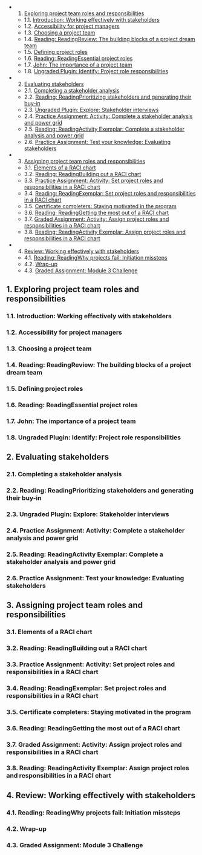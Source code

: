 <!-- vscode-markdown-toc -->
* 1. [Exploring project team roles and responsibilities](#Exploringprojectteamrolesandresponsibilities)
	* 1.1. [Introduction: Working effectively with stakeholders](#Introduction:Workingeffectivelywithstakeholders)
	* 1.2. [Accessibility for project managers](#Accessibilityforprojectmanagers)
	* 1.3. [Choosing a project team](#Choosingaprojectteam)
	* 1.4. [Reading: ReadingReview: The building blocks of a project dream team](#Reading:ReadingReview:Thebuildingblocksofaprojectdreamteam)
	* 1.5. [Defining project roles](#Definingprojectroles)
	* 1.6. [Reading: ReadingEssential project roles](#Reading:ReadingEssentialprojectroles)
	* 1.7. [John: The importance of a project team](#John:Theimportanceofaprojectteam)
	* 1.8. [Ungraded Plugin: Identify: Project role responsibilities](#UngradedPlugin:Identify:Projectroleresponsibilities)
* 2. [Evaluating stakeholders](#Evaluatingstakeholders)
	* 2.1. [Completing a stakeholder analysis](#Completingastakeholderanalysis)
	* 2.2. [Reading: ReadingPrioritizing stakeholders and generating their buy-in](#Reading:ReadingPrioritizingstakeholdersandgeneratingtheirbuy-in)
	* 2.3. [Ungraded Plugin: Explore: Stakeholder interviews](#UngradedPlugin:Explore:Stakeholderinterviews)
	* 2.4. [Practice Assignment: Activity: Complete a stakeholder analysis and power grid](#PracticeAssignment:Activity:Completeastakeholderanalysisandpowergrid)
	* 2.5. [Reading: ReadingActivity Exemplar: Complete a stakeholder analysis and power grid](#Reading:ReadingActivityExemplar:Completeastakeholderanalysisandpowergrid)
	* 2.6. [Practice Assignment: Test your knowledge: Evaluating stakeholders](#PracticeAssignment:Testyourknowledge:Evaluatingstakeholders)
* 3. [Assigning project team roles and responsibilities](#Assigningprojectteamrolesandresponsibilities)
	* 3.1. [Elements of a RACI chart](#ElementsofaRACIchart)
	* 3.2. [Reading: ReadingBuilding out a RACI chart](#Reading:ReadingBuildingoutaRACIchart)
	* 3.3. [Practice Assignment: Activity: Set project roles and responsibilities in a RACI chart](#PracticeAssignment:Activity:SetprojectrolesandresponsibilitiesinaRACIchart)
	* 3.4. [Reading: ReadingExemplar: Set project roles and responsibilities in a RACI chart](#Reading:ReadingExemplar:SetprojectrolesandresponsibilitiesinaRACIchart)
	* 3.5. [Certificate completers: Staying motivated in the program](#Certificatecompleters:Stayingmotivatedintheprogram)
	* 3.6. [Reading: ReadingGetting the most out of a RACI chart](#Reading:ReadingGettingthemostoutofaRACIchart)
	* 3.7. [Graded Assignment: Activity: Assign project roles and responsibilities in a RACI chart](#GradedAssignment:Activity:AssignprojectrolesandresponsibilitiesinaRACIchart)
	* 3.8. [Reading: ReadingActivity Exemplar: Assign project roles and responsibilities in a RACI chart](#Reading:ReadingActivityExemplar:AssignprojectrolesandresponsibilitiesinaRACIchart)
* 4. [Review: Working effectively with stakeholders](#Review:Workingeffectivelywithstakeholders)
	* 4.1. [Reading: ReadingWhy projects fail: Initiation missteps](#Reading:ReadingWhyprojectsfail:Initiationmissteps)
	* 4.2. [Wrap-up](#Wrap-up)
	* 4.3. [Graded Assignment: Module 3 Challenge](#GradedAssignment:Module3Challenge)

<!-- vscode-markdown-toc-config
	numbering=true
	autoSave=true
	/vscode-markdown-toc-config -->
<!-- /vscode-markdown-toc -->

##  1. <a name='Exploringprojectteamrolesandresponsibilities'></a>Exploring project team roles and responsibilities
###  1.1. <a name='Introduction:Workingeffectivelywithstakeholders'></a>Introduction: Working effectively with stakeholders

###  1.2. <a name='Accessibilityforprojectmanagers'></a>Accessibility for project managers

###  1.3. <a name='Choosingaprojectteam'></a>Choosing a project team

###  1.4. <a name='Reading:ReadingReview:Thebuildingblocksofaprojectdreamteam'></a>Reading: ReadingReview: The building blocks of a project dream team

###  1.5. <a name='Definingprojectroles'></a>Defining project roles

###  1.6. <a name='Reading:ReadingEssentialprojectroles'></a>Reading: ReadingEssential project roles

###  1.7. <a name='John:Theimportanceofaprojectteam'></a>John: The importance of a project team

###  1.8. <a name='UngradedPlugin:Identify:Projectroleresponsibilities'></a>Ungraded Plugin: Identify: Project role responsibilities

##  2. <a name='Evaluatingstakeholders'></a>Evaluating stakeholders
###  2.1. <a name='Completingastakeholderanalysis'></a>Completing a stakeholder analysis

###  2.2. <a name='Reading:ReadingPrioritizingstakeholdersandgeneratingtheirbuy-in'></a>Reading: ReadingPrioritizing stakeholders and generating their buy-in

###  2.3. <a name='UngradedPlugin:Explore:Stakeholderinterviews'></a>Ungraded Plugin: Explore: Stakeholder interviews

###  2.4. <a name='PracticeAssignment:Activity:Completeastakeholderanalysisandpowergrid'></a>Practice Assignment: Activity: Complete a stakeholder analysis and power grid

###  2.5. <a name='Reading:ReadingActivityExemplar:Completeastakeholderanalysisandpowergrid'></a>Reading: ReadingActivity Exemplar: Complete a stakeholder analysis and power grid

###  2.6. <a name='PracticeAssignment:Testyourknowledge:Evaluatingstakeholders'></a>Practice Assignment: Test your knowledge: Evaluating stakeholders

##  3. <a name='Assigningprojectteamrolesandresponsibilities'></a>Assigning project team roles and responsibilities
###  3.1. <a name='ElementsofaRACIchart'></a>Elements of a RACI chart

###  3.2. <a name='Reading:ReadingBuildingoutaRACIchart'></a>Reading: ReadingBuilding out a RACI chart

###  3.3. <a name='PracticeAssignment:Activity:SetprojectrolesandresponsibilitiesinaRACIchart'></a>Practice Assignment: Activity: Set project roles and responsibilities in a RACI chart

###  3.4. <a name='Reading:ReadingExemplar:SetprojectrolesandresponsibilitiesinaRACIchart'></a>Reading: ReadingExemplar: Set project roles and responsibilities in a RACI chart

###  3.5. <a name='Certificatecompleters:Stayingmotivatedintheprogram'></a>Certificate completers: Staying motivated in the program

###  3.6. <a name='Reading:ReadingGettingthemostoutofaRACIchart'></a>Reading: ReadingGetting the most out of a RACI chart

###  3.7. <a name='GradedAssignment:Activity:AssignprojectrolesandresponsibilitiesinaRACIchart'></a>Graded Assignment: Activity: Assign project roles and responsibilities in a RACI chart

###  3.8. <a name='Reading:ReadingActivityExemplar:AssignprojectrolesandresponsibilitiesinaRACIchart'></a>Reading: ReadingActivity Exemplar: Assign project roles and responsibilities in a RACI chart

##  4. <a name='Review:Workingeffectivelywithstakeholders'></a>Review: Working effectively with stakeholders
###  4.1. <a name='Reading:ReadingWhyprojectsfail:Initiationmissteps'></a>Reading: ReadingWhy projects fail: Initiation missteps

###  4.2. <a name='Wrap-up'></a>Wrap-up

###  4.3. <a name='GradedAssignment:Module3Challenge'></a>Graded Assignment: Module 3 Challenge
